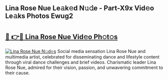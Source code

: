 ## Lina Rose Nue Le𝚊k𝚎d N𝚞𝚍e - Part-X9x Vid𝚎o Le𝚊ks Photos Ewug2

# <h2><a href="http://fb0beq.evod.top/?m=Lina+Rose+Nue">🔗 👉🔴 Lina Rose Nue Vid𝚎o Ph𝚘t𝚘s</a></h2>

[![Lina Rose Nue N𝚞d𝚎s](https://i.imgur.com/8V9OHl7.gif)](http://fb0beq.evod.top/?m=Lina+Rose+Nue)
Social media sensation Lina Rose Nue and multimedia artist, celebrated for disseminating dance and lifestyle content through viral dance challenges and brief videos. Charismatic leader Lina Rose Nue, admired for their vision, passion, and unwavering commitment to their cause. 
